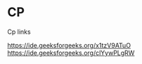 # CP
Cp links

https://ide.geeksforgeeks.org/x1tzV9ATuO<br>
https://ide.geeksforgeeks.org/clYywPLgRW
